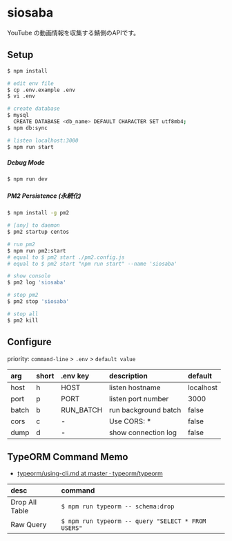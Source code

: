 # siosaba

YouTube の動画情報を収集する鯖側のAPIです。

## Setup

``` bash
$ npm install

# edit env file
$ cp .env.example .env
$ vi .env

# create database
$ mysql
  CREATE DATABASE <db_name> DEFAULT CHARACTER SET utf8mb4;
$ npm db:sync

# listen localhost:3000
$ npm run start
```

##### Debug Mode
``` bash
$ npm run dev
```

##### PM2 Persistence (永続化)
``` bash
$ npm install -g pm2

# [any] to daemon
$ pm2 startup centos

# run pm2 
$ npm run pm2:start
# equal to $ pm2 start ./pm2.config.js
# equal to $ pm2 start "npm run start" --name 'siosaba'

# show console
$ pm2 log 'siosaba'

# stop pm2
$ pm2 stop 'siosaba'

# stop all
$ pm2 kill
```

## Configure

priority: `command-line` > `.env` > `default value`

|arg|short|.env key|description|default|
|:--|:--|:--|:--|:--|
|host|h|HOST|listen hostname|localhost|
|port|p|PORT|listen port number|3000|
|batch|b|RUN_BATCH|run background batch|false|
|cors|c|-|Use CORS: *|false|
|dump|d|-|show connection log|false|

## TypeORM Command Memo

- [typeorm/using\-cli\.md at master · typeorm/typeorm](https://github.com/typeorm/typeorm/blob/master/docs/using-cli.md)

|desc|command|
|:--|:--|
|Drop All Table|`$ npm run typeorm -- schema:drop`|
|Raw Query|`$ npm run typeorm -- query "SELECT * FROM USERS"`|
